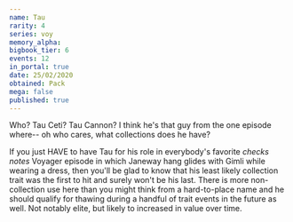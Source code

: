 ```yaml
---
name: Tau
rarity: 4
series: voy
memory_alpha:
bigbook_tier: 6
events: 12
in_portal: true
date: 25/02/2020
obtained: Pack
mega: false
published: true
---
```


Who? Tau Ceti? Tau Cannon? I think he's that guy from the one episode where-- oh who cares, what collections does he have?

If you just HAVE to have Tau for his role in everybody's favorite *checks notes* Voyager episode in which Janeway hang glides with Gimli while wearing a dress, then you'll be glad to know that his least likely collection trait was the first to hit and surely won't be his last. There is more non-collection use here than you might think from a hard-to-place name and he should qualify for thawing during a handful of trait events in the future as well. Not notably elite, but likely to increased in value over time.
